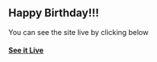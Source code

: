 ## Happy Birthday!!!


You can see the site live by clicking below
#### [See it Live](https://tusharmahajan16.github.io/tushar.github.io/)
